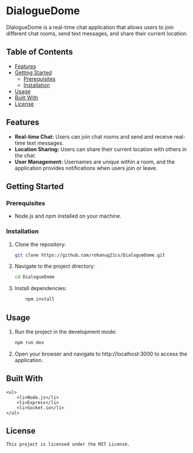 # DialogueDome

DialogueDome is a real-time chat application that allows users to join different chat rooms, send text messages, and share their current location.

## Table of Contents
- [Features](#features)
- [Getting Started](#getting-started)
  - [Prerequisites](#prerequisites)
  - [Installation](#installation)
- [Usage](#usage)
- [Built With](#built-with)
- [License](#license)

## Features

- **Real-time Chat:** Users can join chat rooms and send and receive real-time text messages.
- **Location Sharing:** Users can share their current location with others in the chat.
- **User Management:** Usernames are unique within a room, and the application provides notifications when users join or leave.

## Getting Started

### Prerequisites

- Node.js and npm installed on your machine.

### Installation

1. Clone the repository:

   ```bash
   git clone https://github.com/rohanug21cs/DialogueDome.git

2. Navigate to the project directory:
    ```sh
    cd DialogueDome
    ```
3. Install dependencies:
    ```sh
        npm install
    ```
## Usage
1.  Run the project in the development mode:
    ```sh
    npm run dev
    ```
2. Open your browser and navigate to http://localhost:3000 to access the application.

## Built With
    <ul>
        <li>Node.js</li>
        <li>Express</li>
        <li>Socket.io</li>
    </ul>

## License
    This project is licensed under the MIT License.




